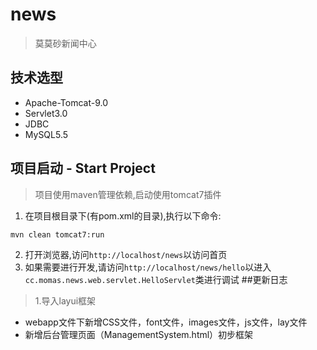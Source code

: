 # news

> 莫莫砂新闻中心

## 技术选型

- Apache-Tomcat-9.0
- Servlet3.0
- JDBC
- MySQL5.5

## 项目启动 - Start Project

> 项目使用maven管理依赖,启动使用tomcat7插件

1. 在项目根目录下(有pom.xml的目录),执行以下命令:

```
mvn clean tomcat7:run
```
	
2. 打开浏览器,访问`http://localhost/news`以访问首页
3. 如果需要进行开发,请访问`http://localhost/news/hello`以进入`cc.momas.news.web.servlet.HelloServlet`类进行调试
##更新日志
> 1.导入layui框架
- webapp文件下新增CSS文件，font文件，images文件，js文件，lay文件
- 新增后台管理页面（ManagementSystem.html）初步框架

